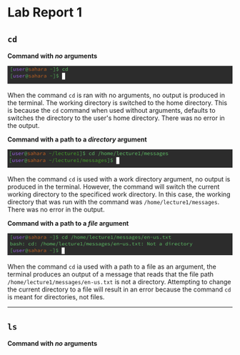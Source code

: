# Lab Report 1
## `cd`
__Command with *no* arguments__

![Image](cd-no-arguments.png)

When the command `cd` is ran with no arguments, no output is produced in the terminal. The working directory is switched to the home directory. This is because the `cd` command when used without arguments, defaults to switches the directory to the user's home directory. There was no error in the output.

__Command with a path to a *directory* argument__

![Image](cd-directory-arg.png)

When the command `cd` is used with a work directory argument, no output is produced in the terminal. However, the command will switch the current working directory to the specificed work directory. In this case, the working directory that was run with the command was `/home/lecture1/messages`. There was no error in the output.

__Command with a path to a *file* argument__

![Image](cd-file-arg.png)

When the command `cd` ia used with a path to a file as an argument, the terminal produces an output of a message that reads that the file path `/home/lecture1/messages/en-us.txt` is not a directory. Attempting to change the current directory to a file will result in an error because the command `cd` is meant for directories, not files.

___

## `ls`
__Command with *no* arguments__
